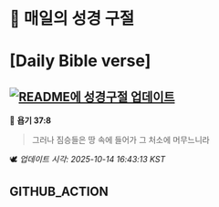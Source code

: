 # 🙏 매일의 성경 구절
# [Daily Bible verse]
## [![README에 성경구절 업데이트](https://github.com/DONGSUKA/first_test/actions/workflows/update-readme-bible.yml/badge.svg)](https://github.com/DONGSUKA/first_test/actions/workflows/update-readme-bible.yml)
<!-- START_BIBLE_VERSE -->
📖 **욥기 37:8**
> 그러나 짐승들은 땅 속에 들어가 그 처소에 머무느니라

🕊️ _업데이트 시각: 2025-10-14 16:43:13 KST_
  <!-- END_BIBLE_VERSE -->
## GITHUB_ACTION
